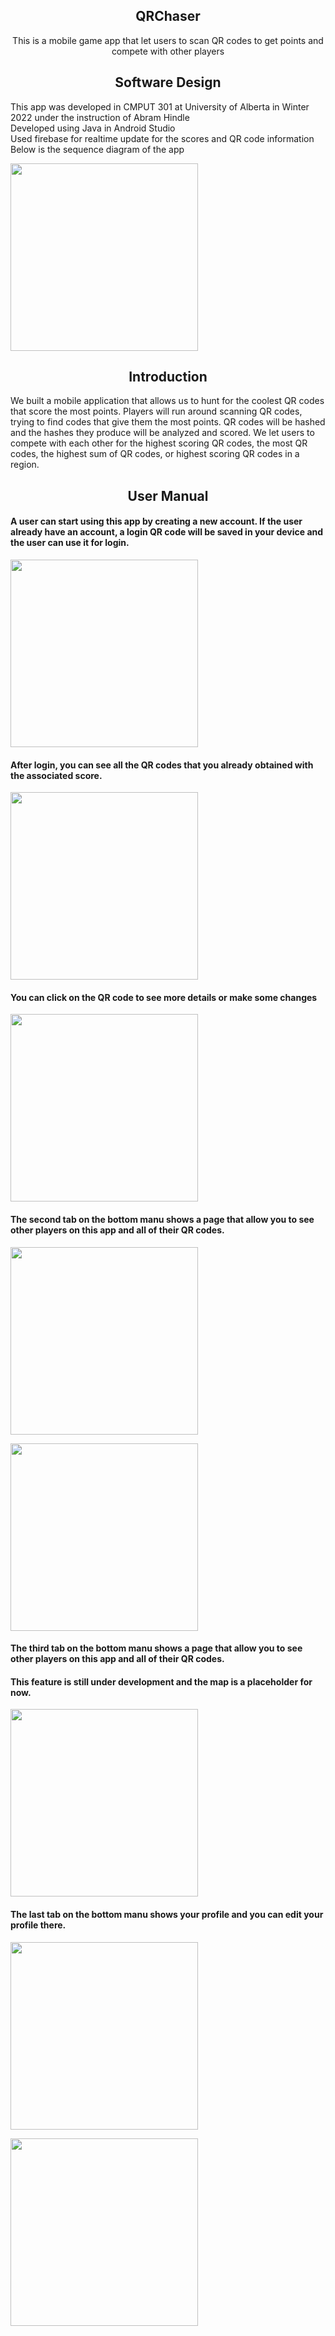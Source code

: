 ## <div align="center">QRChaser</div>

<div align="center">
  <p>
     This is a mobile game app that let users to scan QR codes to get points and compete with other players
  </p>
</div>

## <div align="center">Software Design</div>
This app was developed in CMPUT 301 at University of Alberta in Winter 2022 under the instruction of Abram Hindle <br>
Developed using Java in Android Studio <br>
Used firebase for realtime update for the scores and QR code information
Below is the sequence diagram of the app

<div align="left">
  <p>
    <img width="300" src="https://github.com/RonggangCui/QRChaser/blob/main/doc/SequenceDiagram.png"></a>
  </p>
</div>

## <div align="center">Introduction</div>

We built a mobile application that allows us to hunt for the coolest QR codes that score the most points. Players will run around scanning QR codes, trying to find codes that give them the most points. QR codes will be hashed and the hashes they produce will be analyzed and scored. We let users to compete with each other for the highest scoring QR codes, the most QR codes, the highest sum of QR codes, or highest scoring QR codes in a region.

## <div align="center">User Manual</div>

#### A user can start using this app by creating a new account. If the user already have an account, a login QR code will be saved in your device and the user can use it for login.

<div align="left">
  <p>
    <img width="300" src="https://github.com/RonggangCui/QRChaser/blob/main/doc/AppScreenshots/AppScreenshots-01.png"></a>
  </p>
</div>

#### After login, you can see all the QR codes that you already obtained with the associated score. 

<div align="left">
  <p>
    <img width="300" src="https://github.com/RonggangCui/QRChaser/blob/main/doc/AppScreenshots/AppScreenshots-02.png"></a>
  </p>
</div>

#### You can click on the QR code to see more details or make some changes

<div align="left">
  <p>
    <img width="300" src="https://github.com/RonggangCui/QRChaser/blob/main/doc/AppScreenshots/AppScreenshots-03.png"></a>
  </p>
</div>

#### The second tab on the bottom manu shows a page that allow you to see other players on this app and all of their QR codes. 

<div align="left">
  <p>
    <img width="300" src="https://github.com/RonggangCui/QRChaser/blob/main/doc/AppScreenshots/AppScreenshots-04.png"></a>
  </p>
</div>

<div align="left">
  <p>
    <img width="300" src="https://github.com/RonggangCui/QRChaser/blob/main/doc/AppScreenshots/AppScreenshots-06.png"></a>
  </p>
</div>

#### The third tab on the bottom manu shows a page that allow you to see other players on this app and all of their QR codes.
#### This feature is still under development and the map is a placeholder for now.

<div align="left">
  <p>
    <img width="300" src="https://github.com/RonggangCui/QRChaser/blob/main/doc/AppScreenshots/AppScreenshots-08.png"></a>
  </p>
</div>

#### The last tab on the bottom manu shows your profile and you can edit your profile there.

<div align="left">
  <p>
    <img width="300" src="https://github.com/RonggangCui/QRChaser/blob/main/doc/AppScreenshots/AppScreenshots-09.png"></a>
  </p>
</div>

<div align="left">
  <p>
    <img width="300" src="https://github.com/RonggangCui/QRChaser/blob/main/doc/AppScreenshots/AppScreenshots-10.png"></a>
  </p>
</div>
